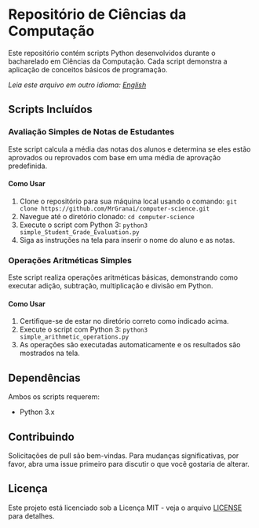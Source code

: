 # Repositório de Ciências da Computação

Este repositório contém scripts Python desenvolvidos durante o bacharelado em Ciências da Computação. Cada script demonstra a aplicação de conceitos básicos de programação.

*Leia este arquivo em outro idioma: [English](README.md)*

## Scripts Incluídos

### Avaliação Simples de Notas de Estudantes
Este script calcula a média das notas dos alunos e determina se eles estão aprovados ou reprovados com base em uma média de aprovação predefinida.

#### Como Usar
1. Clone o repositório para sua máquina local usando o comando:
   `git clone https://github.com/MrGranai/computer-science.git`
2. Navegue até o diretório clonado:
   `cd computer-science`
3. Execute o script com Python 3:
   `python3 simple_Student_Grade_Evaluation.py`
4. Siga as instruções na tela para inserir o nome do aluno e as notas.

### Operações Aritméticas Simples
Este script realiza operações aritméticas básicas, demonstrando como executar adição, subtração, multiplicação e divisão em Python.

#### Como Usar
1. Certifique-se de estar no diretório correto como indicado acima.
2. Execute o script com Python 3:
   `python3 simple_arithmetic_operations.py`
3. As operações são executadas automaticamente e os resultados são mostrados na tela.

## Dependências
Ambos os scripts requerem:
- Python 3.x

## Contribuindo
Solicitações de pull são bem-vindas. Para mudanças significativas, por favor, abra uma issue primeiro para discutir o que você gostaria de alterar.

## Licença
Este projeto está licenciado sob a Licença MIT - veja o arquivo [LICENSE](LICENSE) para detalhes.
